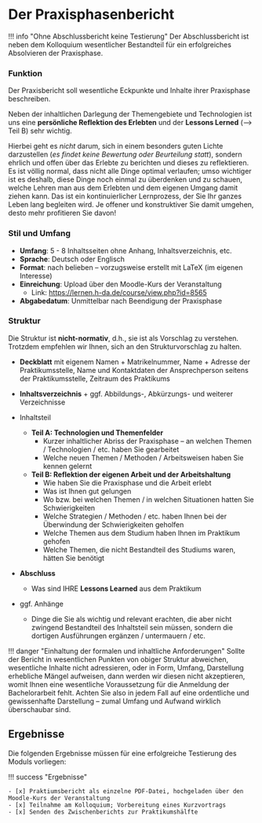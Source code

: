 # Der Praxisphasenbericht


!!! info "Ohne Abschlussbericht keine Testierung"
    Der Abschlussbericht ist neben dem Kolloquium wesentlicher Bestandteil für ein erfolgreiches Absolvieren der Praxisphase.

### Funktion

Der Praxisbericht soll wesentliche Eckpunkte und Inhalte ihrer Praxisphase beschreiben. 

Neben der inhaltlichen Darlegung der Themengebiete und Technologien ist uns eine **persönliche Reflektion des Erlebten** und der **Lessons Lerned** (--> Teil B) sehr wichtig.

Hierbei geht es *nicht* darum, sich in einem besonders guten Lichte darzustellen (*es findet keine Bewertung oder Beurteilung statt*), sondern ehrlich und offen über das Erlebte zu berichten und dieses zu reflektieren. Es ist völlig normal, dass nicht alle Dinge optimal verlaufen; umso wichtiger ist es deshalb, diese Dinge noch einmal zu überdenken und zu schauen, welche Lehren man aus dem Erlebten und dem eigenen Umgang damit ziehen kann. Das ist ein kontinuierlicher Lernprozess, der Sie Ihr ganzes Leben lang begleiten wird. Je offener und konstruktiver Sie damit umgehen, desto mehr profitieren Sie davon!

### Stil und Umfang

* **Umfang**: 5 - 8 Inhaltsseiten ohne Anhang, Inhaltsverzeichnis, etc.
* **Sprache**: Deutsch oder Englisch
* **Format**: nach belieben – vorzugsweise erstellt mit LaTeX (im eigenen Interesse)
* **Einreichung**: Upload über den Moodle-Kurs der Veranstaltung 
    * Link: <https://lernen.h-da.de/course/view.php?id=8565>
* **Abgabedatum**: Unmittelbar nach Beendigung der Praxisphase


### Struktur

Die Struktur ist **nicht-normativ**, d.h., sie ist als Vorschlag zu verstehen. Trotzdem empfehlen wir Ihnen, sich an den Strukturvorschlag zu halten. 

* **Deckblatt** mit eigenem Namen + Matrikelnummer, Name + Adresse der Praktikumsstelle, Name und Kontaktdaten der Ansprechperson seitens der Praktikumsstelle, Zeitraum des Praktikums
* **Inhaltsverzeichnis** + ggf. Abbildungs-, Abkürzungs- und weiterer Verzeichnisse
* Inhaltsteil
    * **Teil A: Technologien und Themenfelder**
        * Kurzer inhaltlicher Abriss der Praxisphase – an welchen Themen / Technologien / etc. haben Sie gearbeitet
        * Welche neuen Themen / Methoden / Arbeitsweisen haben Sie kennen gelernt
    * **Teil B: Reflektion der eigenen Arbeit und der Arbeitshaltung**
        * Wie haben Sie die Praxisphase und die Arbeit erlebt
        * Was ist Ihnen gut gelungen 
        * Wo bzw. bei welchen Themen / in welchen Situationen hatten Sie Schwierigkeiten 
        * Welche Strategien / Methoden / etc. haben Ihnen bei der Überwindung der Schwierigkeiten geholfen
        * Welche Themen aus dem Studium haben Ihnen im Praktikum gehofen
        * Welche Themen, die nicht Bestandteil des Studiums waren, hätten Sie benötigt 
        
* **Abschluss** 
    * Was sind IHRE **Lessons Learned** aus dem Praktikum 
* ggf. Anhänge 
    * Dinge die Sie als wichtig und relevant erachten, die aber nicht zwingend Bestandteil des Inhaltsteil sein müssen, sondern die dortigen Ausführungen ergänzen / untermauern / etc.

!!! danger "Einhaltung der formalen und inhaltliche Anforderungen"
    Sollte der Bericht in wesentlichen Punkten von obiger Struktur abweichen, wesentliche Inhalte nicht adressieren, oder in Form, Umfang, Darstellung erhebliche Mängel aufweisen, dann werden wir diesen nicht akzeptieren, womit Ihnen eine wesentliche Voraussetzung für die Anmeldung der Bachelorarbeit fehlt. Achten Sie also in jedem Fall auf eine ordentliche und gewissenhafte Darstellung – zumal Umfang und Aufwand wirklich überschaubar sind. 




## Ergebnisse

Die folgenden Ergebnisse müssen für eine erfolgreiche Testierung des Moduls vorliegen:

!!! success "Ergebnisse"

    - [x] Praktiumsbericht als einzelne PDF-Datei, hochgeladen über den Moodle-Kurs der Veranstaltung
    - [x] Teilnahme am Kolloquium; Vorbereitung eines Kurzvortrags
    - [x] Senden des Zwischenberichts zur Praktikumshälfte  
